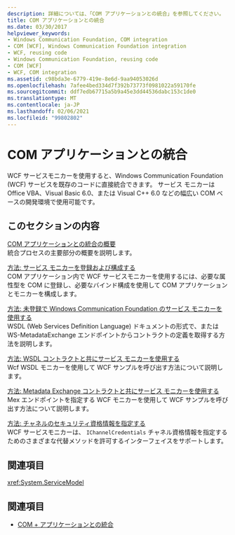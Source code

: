 ```yaml
---
description: 詳細については、「COM アプリケーションとの統合」を参照してください。
title: COM アプリケーションとの統合
ms.date: 03/30/2017
helpviewer_keywords:
- Windows Communication Foundation, COM integration
- COM [WCF], Windows Communication Foundation integration
- WCF, reusing code
- Windows Communication Foundation, reusing code
- COM [WCF]
- WCF, COM integration
ms.assetid: c98bda3e-6779-419e-8e6d-9aa94053026d
ms.openlocfilehash: 7afee4bed334d7f392b73773f0981022a59170fe
ms.sourcegitcommit: ddf7edb67715a5b9a45e3dd44536dabc153c1de0
ms.translationtype: MT
ms.contentlocale: ja-JP
ms.lasthandoff: 02/06/2021
ms.locfileid: "99802802"
---
```

# <a name="integrating-with-com-applications"></a>COM アプリケーションとの統合

WCF サービスモニカーを使用すると、Windows Communication Foundation (WCF) サービスを既存のコードに直接統合できます。 サービス モニカーは Office VBA、Visual Basic 6.0、または Visual C++ 6.0 などの幅広い COM ベースの開発環境で使用可能です。  
  
## <a name="in-this-section"></a>このセクションの内容  

 [COM アプリケーションとの統合の概要](integrating-with-com-applications-overview.md)  
 統合プロセスの主要部分の概要を説明します。  
  
 [方法: サービス モニカーを登録および構成する](how-to-register-and-configure-a-service-moniker.md)  
 COM アプリケーション内で WCF サービスモニカーを使用するには、必要な属性型を COM に登録し、必要なバインド構成を使用して COM アプリケーションとモニカーを構成します。  
  
 [方法: 未登録で Windows Communication Foundation のサービス モニカーを使用する](use-the-wcf-service-moniker-without-registration.md)  
 WSDL (Web Services Definition Language) ドキュメントの形式で、または WS-MetadataExchange エンドポイントからコントラクトの定義を取得する方法を説明します。  
  
 [方法: WSDL コントラクトと共にサービス モニカーを使用する](how-to-use-a-service-moniker-with-wsdl-contracts.md)  
 Wcf WSDL モニカーを使用して WCF サンプルを呼び出す方法について説明します。  
  
 [方法: Metadata Exchange コントラクトと共にサービス モニカーを使用する](how-to-use-a-service-moniker-with-metadata-exchange-contracts.md)  
 Mex エンドポイントを指定する WCF モニカーを使用して WCF サンプルを呼び出す方法について説明します。  
  
 [方法: チャネルのセキュリティ資格情報を指定する](how-to-specify-channel-security-credentials.md)  
 WCF サービスモニカーは、 `IChannelCredentials` チャネル資格情報を指定するためのさまざまな代替メソッドを許可するインターフェイスをサポートします。  
  
## <a name="reference"></a>関連項目  

 <xref:System.ServiceModel>  
  
## <a name="see-also"></a>関連項目

- [COM + アプリケーションとの統合](integrating-with-com-plus-applications.md)
